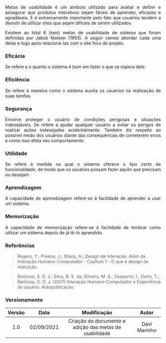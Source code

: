 <p align = "justify">
Metas de usabilidade é um atributo utilizado para avaliar e definir e assegurar que produtos interativos sejam fáceis de aprender, eficazes e agradáveis. E é extremamente importante pelo fato que usuários tendem a desistir de utilizar sites que sejam difíceis de serem utilizados.
</p>
<p align = "justify">
Existem ao total 6 (seis) metas de usabilidade de sistema que foram definidas por Jakob Nielsen (1993). A seguir vamos abordar cada uma delas e logo após relacioná-las com o site foco do projeto.
</p>

### Eficácia
<p align = "justify">
Se refere a o quanto o sistema é bom em fazer o que se espera dele.
</p>

### Eficiência
<p align = "justify">
Se refere à maneira como o sistema auxilia os usuários na realização de suas tarefas.
</p>

### Segurança
<p align = "justify">
Envolve proteger o usuário de condições perigosas e situações indesejáveis. Se refere a ajudar qualquer usuário a evitar os perigos de realizar ações indesejadas acidentalmente. Também diz respeito ao possível medo dos usuários diante das consequências de cometerem erros e como isso afeta seu comportamento.
</p>

### Utilidade
<p align = "justify">
Se refere à medida na qual o sistema oferece o tipo certo de funcionalidade, de modo que os usuários possam fazer aquilo que precisam ou desejam.
</p>

### Aprendizagem
<p align = "justify">
A capacidade de aprendizagem refere-se à facilidade de aprender a usar um sistema.
</p>

### Memorização
<p align = "justify">
A capacidade de memorização refere-se à facilidade de lembrar como utilizar um sistema depois de já tê-lo aprendido.
</p>

### Referências

> Rogers, Y.; Preece, J.; Sharp, H.; Design de Interação: Além da Interação Humano-Computador - Capítulo 1 - O que é design de interação.

> Barbosa, S. D. J.; Silva, B. S. da; Silveira, M. S.; Gasparini, I.; Darin, T.; Barbosa, G. D. J. (2021) Interação Humano-Computador e Experiência do usuário. Autopublicação.

### Versionamento

|Versão|Data|Modificação|Autor|
|:--:|:--:|:--:|:--:|
|1.0|02/09/2021| Criação do documento e adição das metas de usabilidade |Davi Marinho|